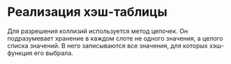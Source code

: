 # Реализация хэш-таблицы

Для разрешения коллизий используется метод цепочек.
Он подразумевает хранение в каждом слоте не одного значения, а целого списка значений.
В него записываются все значения, для которых хэш-функция его выбрала.
